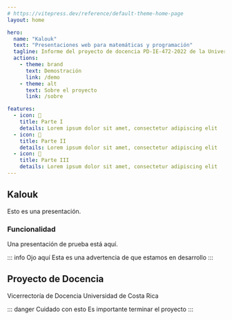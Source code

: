 ```yaml
---
# https://vitepress.dev/reference/default-theme-home-page
layout: home

hero:
  name: "Kalouk"
  text: "Presentaciones web para matemáticas y programación"
  tagline: Informe del proyecto de docencia PD-IE-472-2022 de la Universidad de Costa Rica
  actions:
    - theme: brand
      text: Demostración
      link: /demo
    - theme: alt
      text: Sobre el proyecto
      link: /sobre

features:
  - icon: 🍍
    title: Parte I
    details: Lorem ipsum dolor sit amet, consectetur adipiscing elit
  - icon: 📡
    title: Parte II
    details: Lorem ipsum dolor sit amet, consectetur adipiscing elit
  - icon: 👀
    title: Parte III
    details: Lorem ipsum dolor sit amet, consectetur adipiscing elit
---
```


## Kalouk

Esto es una presentación.

### Funcionalidad

Una presentación de prueba está aquí.

::: info Ojo aquí
Esta es una advertencia de que estamos en desarrollo
:::

## Proyecto de Docencia

Vicerrectoría de Docencia
Universidad de Costa Rica

::: danger Cuidado con esto
Es importante terminar el proyecto
:::